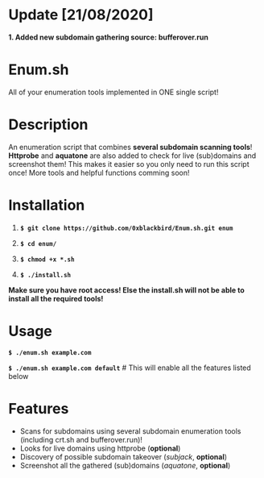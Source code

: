 # Update [21/08/2020]
**1. Added new subdomain gathering source: bufferover.run**

# Enum.sh
All of your enumeration tools implemented in ONE single script!

# Description
An enumeration script that combines **several subdomain scanning tools**!
**Httprobe** and **aquatone** are also added to check for live (sub)domains and screenshot them!
This makes it easier so you only need to run this script once! More tools and helpful functions comming soon! 

# Installation
1. **`$ git clone https://github.com/0xblackbird/Enum.sh.git enum`**

2. **`$ cd enum/`**

3. **`$ chmod +x *.sh`**

4. **`$ ./install.sh`**

**Make sure you have root access! Else the install.sh will not be able to install all the required tools!**

# Usage

**`$ ./enum.sh example.com`**

**`$ ./enum.sh example.com default`** # This will enable all the features listed below

# Features
- Scans for subdomains using several subdomain enumeration tools (including crt.sh and bufferover.run)!
- Looks for live domains using httprobe (**optional**)
- Discovery of possible subdomain takeover (*subjack*, **optional**)
- Screenshot all the gathered (sub)domains (*aquatone*, **optional**)
